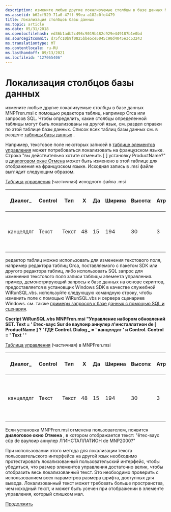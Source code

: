 ```yaml
---
description: измените любые другие локализуемые столбцы в базе данных MNPFren.msi с помощью редактора таблиц, например Orca или запросов SQL.
ms.assetid: b62cf529-71a0-47ff-99ea-a182c0fe4479
title: Локализация столбцов базы данных
ms.topic: article
ms.date: 05/31/2018
ms.openlocfilehash: ed36b1adb2c496c9019b482c929e449187b1e0bd
ms.sourcegitcommit: d75fc10b9f0825bbe5ce5045c90d4045e3c53243
ms.translationtype: MT
ms.contentlocale: ru-RU
ms.lasthandoff: 09/13/2021
ms.locfileid: "127065406"
---
```

# <a name="localizing-database-columns"></a>Локализация столбцов базы данных

измените любые другие локализуемые столбцы в базе данных MNPFren.msi с помощью редактора таблиц, например Orca или запросов SQL. Чтобы определить, какие столбцы определенной таблицы могут быть локализованы на другой язык, см. раздел справки по этой таблице базы данных. Список всех таблиц базы данных см. в разделе [таблицы базы данных](database-tables.md) .

Например, текстовое поле некоторых записей в [таблице элементов управления](control-table.md) может потребоваться локализовать на французском языке. Строка "вы действительно хотите отменить \[ \] установку ProductName?" в [диалоговом окне Отмена](cancel-dialog.md) может быть изменено в этой таблице для отображения на французском языке. Исходная запись в .msi файле выглядит следующим образом.

[Таблица управления](control-table.md) (частичная) исходного файла .msi



| Диалог\_  | Control | Тип | X   | Да   | Ширина | Высота: | Атрибуты | Свойство. | Текст                                                          | Управление \_ следующим | Справка |
|-----------|---------|------|-----|-----|-------|--------|------------|----------|---------------------------------------------------------------|---------------|------|
| канцелдлг | Текст    | Текст | 48  | 15  | 194   | 30     | 3          |          | Вы действительно хотите отменить \[ \] установку ProductName? |               |      |



 

редактор таблиц можно использовать для изменения текстового поля, например редактора таблиц Orca, поставляемого с пакетом SDK или другого редактора таблиц, либо использовать SQL запрос для изменения текстового поля записи таблицы элемента управления. пример, демонстрирующий запросы к базе данных на основе скриптов, предоставляется в установщик Windows SDK в качестве служебной WiRunSQL.vbs. используйте следующую командную строку, чтобы изменить поле с помощью WiRunSQL.vbs и сервера сценариев Windows. см. также [примеры запросов к базе данных с помощью SQL и сценария](examples-of-database-queries-using-sql-and-script.md).

**Cscript WiRunSQL.vbs MNPFren.msi "Управление набором обновлений SET. Text = ' Етес-ваус Sur de ваулоир аннулер л'инсталлатион de \[ ProductName \] ? ' ГДЕ Control. Dialog \_ = ' канцелдлг ' и Control. Control = ' Text ' '**

[Таблица управления](control-table.md) (частичная) в MNPFren.msi



| Диалог\_  | Control | Тип | X   | Да   | Ширина | Высота: | Атрибуты | Свойство. | Текст                                                                | Управление \_ следующим | Справка |
|-----------|---------|------|-----|-----|-------|--------|------------|----------|---------------------------------------------------------------------|---------------|------|
| канцелдлг | Текст    | Текст | 48  | 15  | 194   | 30     | 3          |          | Êтес-ваус сûр de ваулоир аннулер л'инсталлатион de \[ ProductName \] ? |               |      |



 

Если установка MNPFren.msi отменена пользователем, появится **диалоговое окно Отмена** , в котором отображается текст: "êтес-ваус сûр de ваулоир аннулер Л'ИНСТАЛЛАТИОН de MNP2000?"

При использовании этого метода для локализации текста пользовательского интерфейса на другой язык необходимо протестировать локализованный пользовательский интерфейс, чтобы убедиться, что размер элементов управления достаточно велик, чтобы отобразить весь локализованный текст. Это необходимо проверить с использованием всех параметров размера шрифта, доступных для вывода. Локализованный текст может требовать больше пространства, чем исходный текст, и может быть усечен при отображении в элементе управления, который слишком мал.

[Продолжить](updating-productlanguage-and-productcode-properties.md)

 

 



